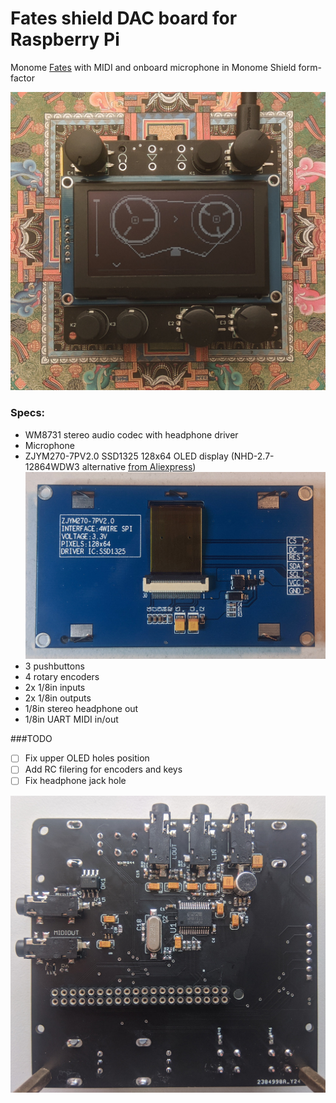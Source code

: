 # Fates shield DAC board for Raspberry Pi

Monome [Fates](https://github.com/okyeron/fates) with MIDI and onboard microphone in Monome Shield form-factor

![<fates shield>](<hardware/fates-shield-proto.jpg>)

### Specs:

- WM8731 stereo audio codec with headphone driver
- Microphone
- ZJYM270-7PV2.0 SSD1325 128x64 OLED display (NHD-2.7-12864WDW3 alternative [from Aliexpress](https://aliexpress.ru/item/4000265549668.html))
  ![<ssd1325oled>](<hardware/ssd1325.jpg>)
- 3 pushbuttons
- 4 rotary encoders
- 2x 1/8in inputs
- 2x 1/8in outputs
- 1/8in stereo headphone out
- 1/8in UART MIDI in/out


###TODO
  
- [ ] Fix upper OLED holes position
- [ ] Add RC filering for encoders and keys
- [ ] Fix headphone jack hole

 ![<fates shield back>](<hardware/fates-shield-proto2.jpg>)
